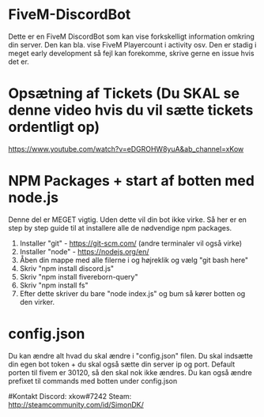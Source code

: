 # FiveM-DiscordBot
Dette er en FiveM DiscordBot som kan vise forkskelligt information omkring din server. Den kan bla. vise FiveM Playercount i activity osv.
Den er stadig i meget early development så fejl kan forekomme, skrive gerne en issue hvis det er.

# Opsætning af Tickets (Du SKAL se denne video hvis du vil sætte tickets ordentligt op)
https://www.youtube.com/watch?v=eDGROHW8yuA&ab_channel=xKow

# NPM Packages + start af botten med node.js
Denne del er MEGET vigtig. Uden dette vil din bot ikke virke.
Så her er en step by step guide til at installere alle de nødvendige npm packages.
1. Installer "git" - https://git-scm.com/ (andre terminaler vil også virke)
2. Installer "node" - https://nodejs.org/en/
3. Åben din mappe med alle filerne i og højreklik og vælg "git bash here"
4. Skriv "npm install discord.js"
5. Skriv "npm install fivereborn-query"
6. Skriv "npm install fs"
7. Efter dette skriver du bare "node index.js" og bum så kører botten og den virker.

# config.json
Du kan ændre alt hvad du skal ændre i "config.json" filen. Du skal indsætte din egen bot token + du skal også sætte din server ip og port.
Default porten til fivem er 30120, så den skal nok ikke ændres.
Du kan også ændre prefixet til commands med botten under config.json

#Kontakt
Discord: xkow#7242
Steam: http://steamcommunity.com/id/SimonDK/
